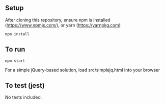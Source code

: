 ## Setup
After cloning this repository,
ensure npm is installed (https://www.npmjs.com/), or yarn (https://yarnpkg.com)
```sh
npm install
```

## To run
```sh
npm start
``` 
For a simple jQuery-based solution, load src/simplejq.html into your browser

## To test (jest)
No tests included.